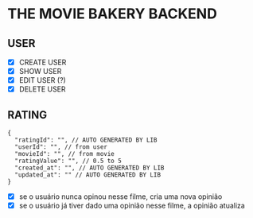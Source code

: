 # THE MOVIE BAKERY BACKEND

## USER

- [x] CREATE USER
- [x] SHOW USER
- [x] EDIT USER (?)
- [x] DELETE USER

## RATING

```
{
  "ratingId": "", // AUTO GENERATED BY LIB
  "userId": "", // from user
  "movieId": "", // from movie
  "ratingValue": "", // 0.5 to 5
  "created_at": "", // AUTO GENERATED BY LIB
  "updated_at": "" // AUTO GENERATED BY LIB
}
```

- [x] se o usuário nunca opinou nesse filme, cria uma nova opinião
- [x] se o usuário já tiver dado uma opinião nesse filme, a opinião atualiza

